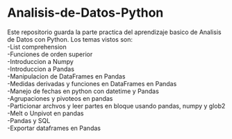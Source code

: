 # Analisis-de-Datos-Python

Este repositorio guarda la parte practica del aprendizaje basico de Analisis de Datos con Python. 
Los temas vistos son:  
-List comprehension  
-Funciones de orden superior  
-Introduccion a Numpy  
-Introduccion a Pandas  
-Manipulacion de DataFrames en Pandas  
-Medidas derivadas y funciones en DataFrames en Pandas  
-Manejo de fechas en python con datetime y Pandas  
-Agrupaciones y pivoteos en pandas  
-Particionar archvos y leer partes en bloque usando pandas, numpy y glob2  
-Melt o Unpivot en pandas  
-Pandas y SQL  
-Exportar dataframes en Pandas
